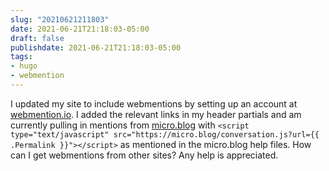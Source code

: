 ```yaml
---
slug: "20210621211803"
date: 2021-06-21T21:18:03-05:00
draft: false
publishdate: 2021-06-21T21:18:03-05:00
tags:
- hugo
- webmention
---
```


I updated my site to include webmentions by setting up an account at [webmention.io][1]. I added the relevant links in my header partials and am currently pulling in mentions from [micro.blog][2] with `<script type="text/javascript" src="https://micro.blog/conversation.js?url={{ .Permalink }}"></script>` as mentioned in the micro.blog help files. How can I get webmentions from other sites? Any help is appreciated.

[1]: https://webmention.io
[2]: https://micro.blog
